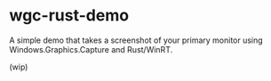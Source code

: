 # wgc-rust-demo
A simple demo that takes a screenshot of your primary monitor using Windows.Graphics.Capture and Rust/WinRT.

(wip)
